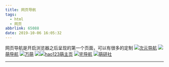```yaml
---
title: 网页导航
tags:
  - html
  - 网页
abbrlink: 65088
date: 2019-10-06 16:05:32
---
```


网页导航是开启浏览器之后呈现的第一个页面，可以有很多的定制
![](https://www.moe321.com/images/home/logobar.png)[次元导航](https://www.moe321.com)
 ![](https://asset.static.moe123.net/builds/20190929173554/03977178366e038201e85d8ab5a481ea.png)[萌导航](https://www.moe123.net/)
 ![](https://1.wanmoe.cn/logo.png)[万萌](https://1.wanmoe.cn/)
    ![](https://gss0.bdstatic.com/5eR1dDebRNRTm2_p8IuM_a/resource/moe/widget/index/header/img/logo-hao123.c92961b.png)![](https://gss0.bdstatic.com/5eR1dDebRNRTm2_p8IuM_a/resource/moe/widget/index/header/img/logo-moe.5fb526f.png)[hao123萌主页](https://1.wanmoe.cn/)
![](https://www.fxmoe.com/images/banner-logo1.png)[宅导航](https://www.fxmoe.com/)
![](http://go.pcmoe.net/img/logo.svg)[萌研社](http://go.pcmoe.net/)



<!--more-->
---